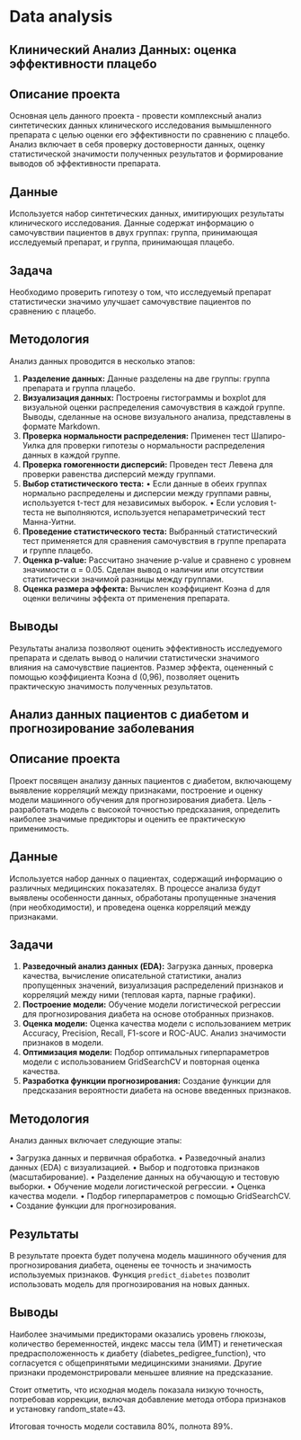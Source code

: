 # Data analysis

## Клинический Анализ Данных: оценка эффективности плацебо

## Описание проекта

Основная цель данного проекта - провести комплексный анализ синтетических данных клинического исследования вымышленного препарата с целью оценки его эффективности по сравнению с плацебо.  Анализ включает в себя проверку достоверности данных, оценку статистической значимости полученных результатов и формирование выводов об эффективности препарата.

## Данные

Используется набор синтетических данных, имитирующих результаты клинического исследования. Данные содержат информацию о самочувствии пациентов в двух группах: группа, принимающая исследуемый препарат, и группа, принимающая плацебо.

## Задача

Необходимо проверить гипотезу о том, что исследуемый препарат статистически значимо улучшает самочувствие пациентов по сравнению с плацебо.

## Методология

Анализ данных проводится в несколько этапов:

1.  **Разделение данных:** Данные разделены на две группы: группа препарата и группа плацебо.
2.  **Визуализация данных:** Построены гистограммы и boxplot для визуальной оценки распределения самочувствия в каждой группе.  Выводы, сделанные на основе визуального анализа, представлены в формате Markdown.
3.  **Проверка нормальности распределения:** Применен тест Шапиро-Уилка для проверки гипотезы о нормальности распределения данных в каждой группе.
4.  **Проверка гомогенности дисперсий:** Проведен тест Левена для проверки равенства дисперсий между группами.
5.  **Выбор статистического теста:**
    •   Если данные в обеих группах нормально распределены и дисперсии между группами равны, используется t-тест для независимых выборок.
    •   Если условия t-теста не выполняются, используется непараметрический тест Манна-Уитни.
6.  **Проведение статистического теста:** Выбранный статистический тест применяется для сравнения самочувствия в группе препарата и группе плацебо.
7.  **Оценка p-value:**  Рассчитано значение p-value и сравнено с уровнем значимости α = 0.05.  Сделан вывод о наличии или отсутствии статистически значимой разницы между группами.
8.  **Оценка размера эффекта:** Вычислен коэффициент Коэна d для оценки величины эффекта от применения препарата.

## Выводы

Результаты анализа позволяют оценить эффективность исследуемого препарата и сделать вывод о наличии статистически значимого влияния на самочувствие пациентов.  Размер эффекта, оцененный с помощью коэффициента Коэна d (0,96), позволяет оценить практическую значимость полученных результатов. 

## Анализ данных пациентов с диабетом и прогнозирование заболевания

## Описание проекта

Проект посвящен анализу данных пациентов с диабетом, включающему выявление корреляций между признаками, построение и оценку модели машинного обучения для прогнозирования диабета.  Цель - разработать модель с высокой точностью предсказания, определить наиболее значимые предикторы и оценить ее практическую применимость.

## Данные

Используется набор данных о пациентах, содержащий информацию о различных медицинских показателях.  В процессе анализа будут выявлены особенности данных, обработаны пропущенные значения (при необходимости), и проведена оценка корреляций между признаками.

## Задачи

1.  **Разведочный анализ данных (EDA):** Загрузка данных, проверка качества, вычисление описательной статистики, анализ пропущенных значений,  визуализация распределений признаков и корреляций между ними (тепловая карта, парные графики).
2.  **Построение модели:** Обучение модели логистической регрессии для прогнозирования диабета на основе отобранных признаков.
3.  **Оценка модели:** Оценка качества модели с использованием метрик Accuracy, Precision, Recall, F1-score и ROC-AUC.  Анализ значимости признаков в модели.
4.  **Оптимизация модели:** Подбор оптимальных гиперпараметров модели с использованием GridSearchCV и повторная оценка качества.
5.  **Разработка функции прогнозирования:** Создание функции для предсказания вероятности диабета на основе введенных признаков.


## Методология

Анализ данных включает следующие этапы:

•   Загрузка данных и первичная обработка.
•   Разведочный анализ данных (EDA) с визуализацией.
•   Выбор и подготовка признаков (масштабирование).
•   Разделение данных на обучающую и тестовую выборки.
•   Обучение модели логистической регрессии.
•   Оценка качества модели.
•   Подбор гиперпараметров с помощью GridSearchCV.
•   Создание функции для прогнозирования.

## Результаты

В результате проекта будет получена модель машинного обучения для прогнозирования диабета, оценены ее точность и значимость используемых признаков.  Функция `predict_diabetes` позволит использовать модель для прогнозирования на новых данных.

## Выводы

Наиболее значимыми предикторами оказались уровень глюкозы, количество беременностей, индекс массы тела (ИМТ) и генетическая предрасположенность к диабету (diabetes_pedigree_function), что согласуется с общепринятыми медицинскими знаниями. Другие признаки продемонстрировали меньшее влияние на предсказание.

Стоит отметить, что исходная модель показала низкую точность, потребовав коррекции, включая добавление метода отбора признаков и установку random_state=43. 

Итоговая точность модели составила 80%, полнота 89%. 
